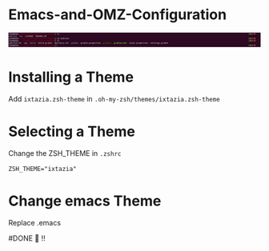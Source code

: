 # Emacs-and-OMZ-Configuration

<img src="screen1.png" width="1000">


# Installing a Theme
Add `ixtazia.zsh-theme` in `.oh-my-zsh/themes/ixtazia.zsh-theme`


# Selecting a Theme

Change the ZSH_THEME in `.zshrc`

```shell
ZSH_THEME="ixtazia"
```

# Change emacs Theme

Replace .emacs

#DONE 🎉 !!
